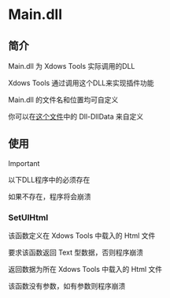# Main.dll

## 简介

Main.dll 为 Xdows Tools 实际调用的DLL

Xdows Tools 通过调用这个DLL来实现插件功能

Main.dll 的文件名和位置均可自定义

你可以在[这个文件](./Plugins.ini.md#%E4%BD%BF%E7%94%A8)中的 Dll-DllData 来自定义

## 使用
> [!IMPORTANT]
> 以下DLL程序中的必须存在
> 
> 如果不存在，程序将会崩溃


### SetUIHtml

该函数定义在 Xdows Tools 中载入的 Html 文件

要求该函数返回 Text 型数据，否则程序崩溃

返回数据为所在 Xdows Tools 中载入的 Html 文件

该函数没有参数，如有参数则程序崩溃



